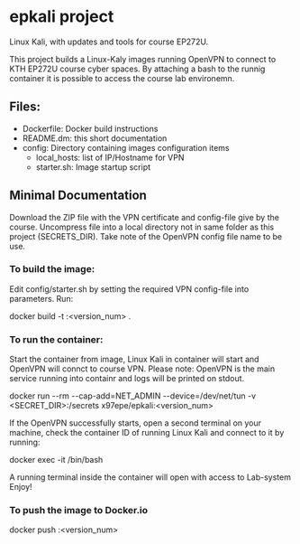 # epkali project
Linux Kali, with updates and tools for course EP272U.

This project builds a Linux-Kaly images running OpenVPN to connect to
KTH EP272U course cyber spaces. By attaching a bash to the runnig container
it is possible to access the course lab environemn.

## Files:
- Dockerfile: Docker build instructions
- README.dm: this short documentation
- config: Directory containing images configuration items
  - local_hosts: list of IP/Hostname for VPN
  - starter.sh: Image startup script

## Minimal Documentation
Download the ZIP file with the VPN certificate and config-file give by the course. Uncompress file into a local directory not in same folder as this project (SECRETS_DIR). Take note of the OpenVPN config file name to be use.

### To build the image:
Edit config/starter.sh by setting the required VPN config-file into parameters.
Run:

docker build -t <name>:<version_num> .

### To run the container:
Start the container from image, Linux Kali in container will start and OpenVPN will connct to course VPN. Please note: OpenVPN is the main service running into containr and logs will be printed on stdout.

docker run --rm --cap-add=NET_ADMIN --device=/dev/net/tun -v <SECRET_DIR>:/secrets x97epe/epkali:<version_num>

If the OpenVPN successfully starts, open a second terminal on your machine, check the container ID of running Linux Kali and connect to it by running:

docker exec -it <container-id> /bin/bash

A running terminal inside the container will open with access to Lab-system
Enjoy!

### To push the image to Docker.io

docker push <name>:<version_num>
